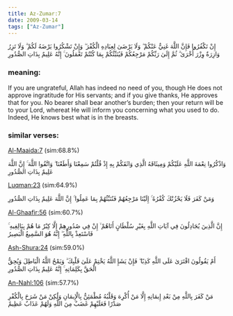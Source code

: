 ```yaml
---
title: Az-Zumar:7
date: 2009-03-14
tags: ["Az-Zumar"]
---
```

إِنْ تَكْفُرُوا فَإِنَّ اللَّهَ غَنِيٌّ عَنْكُمْ ۖ وَلَا يَرْضَىٰ لِعِبَادِهِ الْكُفْرَ ۖ وَإِنْ تَشْكُرُوا يَرْضَهُ لَكُمْ ۗ وَلَا تَزِرُ وَازِرَةٌ وِزْرَ أُخْرَىٰ ۗ ثُمَّ إِلَىٰ رَبِّكُمْ مَرْجِعُكُمْ فَيُنَبِّئُكُمْ بِمَا كُنْتُمْ تَعْمَلُونَ ۚ إِنَّهُ عَلِيمٌ بِذَاتِ الصُّدُورِ
### meaning: 
If you are ungrateful, Allah has indeed no need of you, though He does not approve ingratitude for His servants; and if you give thanks, He approves that for you. No bearer shall bear another’s burden; then your return will be to your Lord, whereat He will inform you concerning what you used to do. Indeed, He knows best what is in the breasts.
### similar verses: 

[Al-Maaida:7](/5/7) (sim:68.8%)

وَاذْكُرُوا نِعْمَةَ اللَّهِ عَلَيْكُمْ وَمِيثَاقَهُ الَّذِي وَاثَقَكُمْ بِهِ إِذْ قُلْتُمْ سَمِعْنَا وَأَطَعْنَا ۖ وَاتَّقُوا اللَّهَ ۚ إِنَّ اللَّهَ عَلِيمٌ بِذَاتِ الصُّدُورِ

[Luqman:23](/31/23) (sim:64.9%)

وَمَنْ كَفَرَ فَلَا يَحْزُنْكَ كُفْرُهُ ۚ إِلَيْنَا مَرْجِعُهُمْ فَنُنَبِّئُهُمْ بِمَا عَمِلُوا ۚ إِنَّ اللَّهَ عَلِيمٌ بِذَاتِ الصُّدُورِ

[Al-Ghaafir:56](/40/56) (sim:60.7%)

إِنَّ الَّذِينَ يُجَادِلُونَ فِي آيَاتِ اللَّهِ بِغَيْرِ سُلْطَانٍ أَتَاهُمْ ۙ إِنْ فِي صُدُورِهِمْ إِلَّا كِبْرٌ مَا هُمْ بِبَالِغِيهِ ۚ فَاسْتَعِذْ بِاللَّهِ ۖ إِنَّهُ هُوَ السَّمِيعُ الْبَصِيرُ

[Ash-Shura:24](/42/24) (sim:59.0%)

أَمْ يَقُولُونَ افْتَرَىٰ عَلَى اللَّهِ كَذِبًا ۖ فَإِنْ يَشَإِ اللَّهُ يَخْتِمْ عَلَىٰ قَلْبِكَ ۗ وَيَمْحُ اللَّهُ الْبَاطِلَ وَيُحِقُّ الْحَقَّ بِكَلِمَاتِهِ ۚ إِنَّهُ عَلِيمٌ بِذَاتِ الصُّدُورِ

[An-Nahl:106](/16/106) (sim:57.7%)

مَنْ كَفَرَ بِاللَّهِ مِنْ بَعْدِ إِيمَانِهِ إِلَّا مَنْ أُكْرِهَ وَقَلْبُهُ مُطْمَئِنٌّ بِالْإِيمَانِ وَلَٰكِنْ مَنْ شَرَحَ بِالْكُفْرِ صَدْرًا فَعَلَيْهِمْ غَضَبٌ مِنَ اللَّهِ وَلَهُمْ عَذَابٌ عَظِيمٌ
